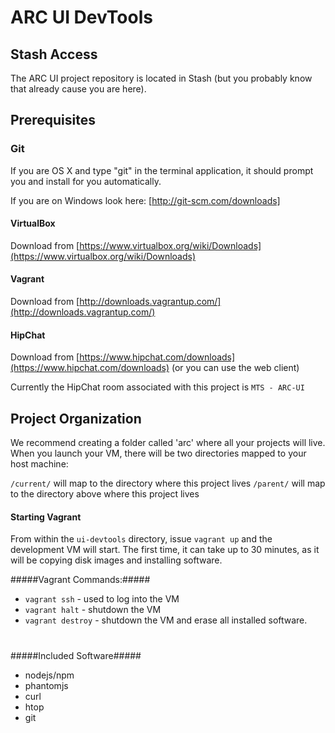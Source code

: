 # ARC UI DevTools

## Stash Access

The ARC UI project repository is located in Stash (but you probably know that already cause you are here).

## Prerequisites

### Git

If you are OS X and type "git" in the terminal application, it should prompt you and install for you automatically.

If you are on Windows look here: [http://git-scm.com/downloads]

#### VirtualBox ####

Download from  [https://www.virtualbox.org/wiki/Downloads](https://www.virtualbox.org/wiki/Downloads)

#### Vagrant ####

Download from [http://downloads.vagrantup.com/](http://downloads.vagrantup.com/)

#### HipChat ####

Download from [https://www.hipchat.com/downloads](https://www.hipchat.com/downloads)  (or you can use the web client)

Currently the HipChat room associated with this project is `MTS - ARC-UI`

## Project Organization

We recommend creating a folder called 'arc' where all your projects will live.  When you launch your VM, there will be two directories mapped to your host machine:

`/current/` will map to the directory where this project lives
`/parent/` will map to the directory above where this project lives


#### Starting Vagrant ####

From within the `ui-devtools` directory, issue `vagrant up` and the development VM will start. The first time, it can take up to 30 minutes, as it will be copying disk images and installing software.

#####Vagrant Commands:#####

- `vagrant ssh` - used to log into the VM
- `vagrant halt` - shutdown the VM
- `vagrant destroy` - shutdown the VM and erase all installed software.

#

#####Included Software#####

- nodejs/npm
- phantomjs
- curl
- htop
- git

